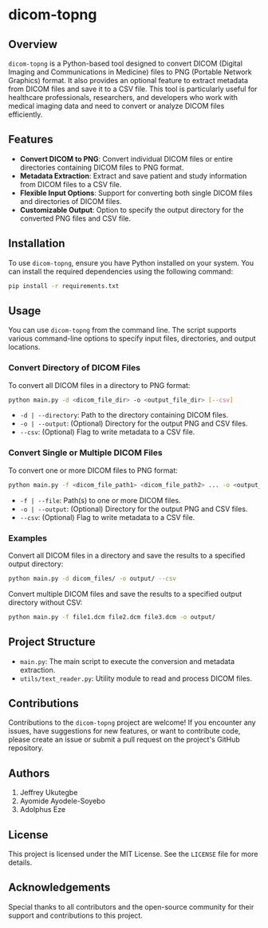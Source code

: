 # dicom-topng

## Overview
`dicom-topng` is a Python-based tool designed to convert DICOM (Digital Imaging and Communications in Medicine) files to PNG (Portable Network Graphics) format. It also provides an optional feature to extract metadata from DICOM files and save it to a CSV file. This tool is particularly useful for healthcare professionals, researchers, and developers who work with medical imaging data and need to convert or analyze DICOM files efficiently.

## Features
- **Convert DICOM to PNG**: Convert individual DICOM files or entire directories containing DICOM files to PNG format.
- **Metadata Extraction**: Extract and save patient and study information from DICOM files to a CSV file.
- **Flexible Input Options**: Support for converting both single DICOM files and directories of DICOM files.
- **Customizable Output**: Option to specify the output directory for the converted PNG files and CSV file.

## Installation
To use `dicom-topng`, ensure you have Python installed on your system. You can install the required dependencies using the following command:

```bash
pip install -r requirements.txt
```

## Usage
You can use `dicom-topng` from the command line. The script supports various command-line options to specify input files, directories, and output locations.

### Convert Directory of DICOM Files
To convert all DICOM files in a directory to PNG format:
```bash
python main.py -d <dicom_file_dir> -o <output_file_dir> [--csv]
```
- `-d | --directory`: Path to the directory containing DICOM files.
- `-o | --output`: (Optional) Directory for the output PNG and CSV files.
- `--csv`: (Optional) Flag to write metadata to a CSV file.

### Convert Single or Multiple DICOM Files
To convert one or more DICOM files to PNG format:
```bash
python main.py -f <dicom_file_path1> <dicom_file_path2> ... -o <output_file_dir> [--csv]
```
- `-f | --file`: Path(s) to one or more DICOM files.
- `-o | --output`: (Optional) Directory for the output PNG and CSV files.
- `--csv`: (Optional) Flag to write metadata to a CSV file.

### Examples
Convert all DICOM files in a directory and save the results to a specified output directory:
```bash
python main.py -d dicom_files/ -o output/ --csv
```

Convert multiple DICOM files and save the results to a specified output directory without CSV:
```bash
python main.py -f file1.dcm file2.dcm file3.dcm -o output/
```

## Project Structure
- `main.py`: The main script to execute the conversion and metadata extraction.
- `utils/text_reader.py`: Utility module to read and process DICOM files.

## Contributions
Contributions to the `dicom-topng` project are welcome! If you encounter any issues, have suggestions for new features, or want to contribute code, please create an issue or submit a pull request on the project's GitHub repository.

## Authors
1. Jeffrey Ukutegbe
2. Ayomide Ayodele-Soyebo
3. Adolphus Eze

## License
This project is licensed under the MIT License. See the `LICENSE` file for more details.

## Acknowledgements
Special thanks to all contributors and the open-source community for their support and contributions to this project.
